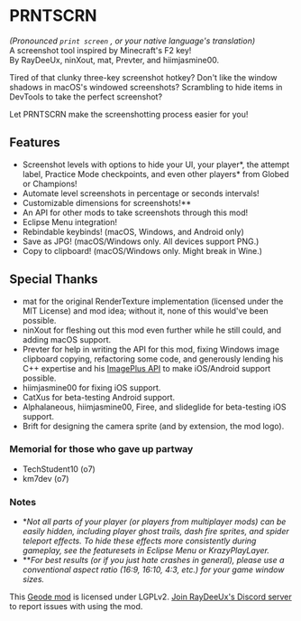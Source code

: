 # <cy>PRNTSCRN</c>

<c-AAAAAA>*(Pronounced  `print screen` , or your native language's translation)*</c>\
A screenshot tool inspired by Minecraft's F2 key!\
<c-e0e0e0>By</c> <c-009d9d>Ray</c><c-00ffff>Dee</c><c-009d9d>Ux</c><c-e0e0e0>,</c> <c-00ff00>nin</c><c-2222ff>X</c><c-00ff00>out</c><c-e0e0e0>,</c> <c-ff6666>mat</c><c-e0e0e0>,</c> <c-7d7dff>Prev</c><c-ffa040>ter</c><c-e0e0e0>, and</c> <c-fcb5ff>hiim</c><c-00c8ff>jasmine</c><c-fcb5ff>00</c><c-e0e0e0><c-e0e0e0>.</c>

Tired of that clunky three-key screenshot hotkey? Don't like the window shadows in macOS's windowed screenshots? Scrambling to hide items in DevTools to take the perfect screenshot?

Let <cy>PRNTSCRN</c> make the screenshotting process easier for you!

## Features
- <c-ff9a00>Screenshot levels</c> with options to <cy>hide</c> <cl>your UI</c>, <co>your</c> <cj>player</c><c-AAAAAA>\*</c>, <cf>the attempt label</c>, <cg>Practice Mode checkpoints</c>, and even other players<c-AAAAAA>\*</c> from <c-f0d47f>Globed</c> or <c-fe45ad>C</c><c-ff59b1>h</c><c-ff6888>a</c><c-fd8874>m</c><c-fd9660>p</c><c-fdaf4f>i</c><c-ffc03c>o</c><c-fed125>n</c><c-ffe220>s</c>!
- <c-ff9a00>Automate level screenshots</c> in percentage or seconds intervals!
- <c-ff9a00>Customizable dimensions</c> for screenshots!<c-999999>\*\*</c>
- <c-ff9a00>An API</c> for other mods to take screenshots through this mod!
- <c-40a2f5>Eclipse Menu</c> integration!
- <cs>Rebindable</c> keybinds! (macOS, Windows, and Android only)
- <cs>Save as JPG</c>! (macOS/Windows only. All devices support PNG.)
- <cs>Copy to clipboard</c>! (macOS/Windows only. <c-ff5555>Might break in Wine.</c>)

## Special Thanks
- <c-ff6666>mat</c> for the original RenderTexture implementation (licensed under the MIT License) and mod idea; without it, none of this would've been possible.
- <c-00ff00>nin</c><c-2222ff>X</c><c-00ff00>out</c> for fleshing out this mod even further while he still could, and adding macOS support.
- <c-7d7dff>Prev</c><c-ffa040>ter</c> for help in writing the API for this mod, fixing Windows image clipboard copying, refactoring some code, and generously lending his C++ expertise and his [ImagePlus API](mod:prevter.imageplus) to make iOS/Android support possible.
- <c-fcb5ff>hiim</c><c-00c8ff>jasmine</c><c-fcb5ff>00</c> for fixing iOS support.
- <c-ff4444>CatXus</c> for beta-testing Android support.
- <c-4c6e5d>Alp</c><c-73ab90>ha</c><c-bc419c>la</c><c-ce6087>n</c><c-ec9667>e</c><c-fcfc78>o</c><c-83da96>u</c><c-80d5dc>s</c>, <c-fcb5ff>hiim</c><c-00c8ff>jasmine</c><c-fcb5ff>00</c>, <c-7d00ff>Firee</c>, and <c-b680ff>slideglide</c> for beta-testing iOS support.
- <c-777777>Brift</c> for designing the camera sprite (and by extension, the mod logo).

### Memorial for those who gave up partway

- <c-ff7d00>Tech</c><c-ffb900>Student</c><c-ff7d00>10</c> (o7)
- <c-49457c>k</c><c-51477a>m</c><c-5a4b79>7</c><c-634d78>d</c><c-6d5076>e</c><c-765475>v</c> (o7)

### Notes

- <c-AAAAAA>\**Not all parts of your player (or players from multiplayer mods) can be easily hidden, including player ghost trails, dash fire sprites, and spider teleport effects. To hide these effects more consistently during gameplay, see the featuresets in Eclipse Menu or KrazyPlayLayer.*</c>
- <c-999999>\*\**For best results (or if you just hate crashes in general), please use a conventional aspect ratio (16:9, 16:10, 4:3, etc.) for your game window sizes.*</c>

This [Geode mod](https://geode-sdk.org) is licensed under LGPLv2. [Join RayDeeUx's Discord server](https://discord.gg/WqZBYdBWZW) to report issues with using the mod.